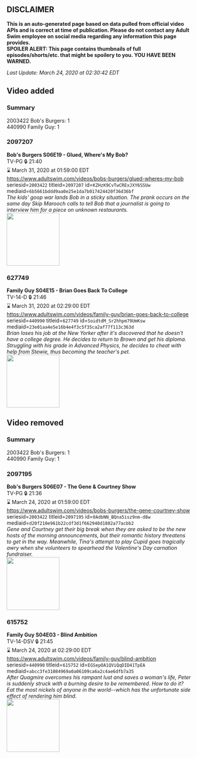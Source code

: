 ## DISCLAIMER
**This is an auto-generated page based on data pulled from official video APIs and is correct at time of publication. Please do not contact any Adult Swim employee on social media regarding any information this page provides.**  
**SPOILER ALERT: This page contains thumbnails of full episodes/shorts/etc. that might be spoilery to you. YOU HAVE BEEN WARNED.**  

_Last Update: March 24, 2020 at 02:30:42 EDT_
## Video added
### Summary
2003422 Bob's Burgers: 1  
440990 Family Guy: 1  
### 2097207
**Bob's Burgers S06E19 - Glued, Where's My Bob?**  
TV-PG 🔒 21:40  
⌛ March 31, 2020 at 01:59:00 EDT  
https://www.adultswim.com/videos/bobs-burgers/glued-wheres-my-bob  
seriesid=`2003422` titleid=`2097207` id=`KZHzK9CvTwCRExJXY6SSUw` mediaid=`6b5661bddd9aa0e25e1da7b017424420f36d36bf`  
_The kids' goop war lands Bob in a sticky situation. The prank occurs on the same day Skip Marooch calls to tell Bob that a journalist is going to interview him for a piece on unknown restaurants._  
<a href="https://i.cdn.turner.com/adultswim/big/video/glued-wheres-my-bob/bobsburgers_521_air_cid-2XCVH.jpg"><img src="https://i.cdn.turner.com/adultswim/big/video/glued-wheres-my-bob/bobsburgers_521_air_cid-2XCVH.jpg" height="144px" /></a>
### 627749
**Family Guy S04E15 - Brian Goes Back To College**  
TV-14-D 🔒 21:46  
⌛ March 31, 2020 at 02:29:00 EDT  
https://www.adultswim.com/videos/family-guy/brian-goes-back-to-college  
seriesid=`440990` titleid=`627749` id=`SoidtdM_Sr2hhpm79UmKsw` mediaid=`23e01aa4e5e16b4e4f3c5f35ca2af77f113c363d`  
_Brian loses his job at the New Yorker after it's discovered that he doesn't have a college degree. He decides to return to Brown and get his diploma. Struggling with his grade in Advanced Physics, he decides to cheat with help from Stewie, thus becoming the teacher's pet._  
<a href="https://i.cdn.turner.com/asfix/repository//8a25c3920eaf5fa6010eaffb99c438bf/thumbnail_661863920486185603.jpg"><img src="https://i.cdn.turner.com/asfix/repository//8a25c3920eaf5fa6010eaffb99c438bf/thumbnail_661863920486185603.jpg" height="144px" /></a>
## Video removed
### Summary
2003422 Bob's Burgers: 1  
440990 Family Guy: 1  
### 2097195
**Bob's Burgers S06E07 - The Gene & Courtney Show**  
TV-PG 🔒 21:36  
⌛ March 24, 2020 at 01:59:00 EDT  
https://www.adultswim.com/videos/bobs-burgers/the-gene-courtney-show  
seriesid=`2003422` titleid=`2097195` id=`0AdbNN_BQna5isz9nm-d8w` mediaid=`d20f210e961b22cdf3d1f662940d1802a77acbb2`  
_Gene and Courtney get their big break when they are asked to be the new hosts of the morning announcements, but their romantic history threatens to get in the way. Meanwhile, Tina's attempt to play Cupid goes tragically awry when she volunteers to spearhead the Valentine's Day carnation fundraiser._  
<a href="https://i.cdn.turner.com/adultswim/big/video/the-gene-courtney-show/bobsburgers_601_air_cid-2WX48.jpg"><img src="https://i.cdn.turner.com/adultswim/big/video/the-gene-courtney-show/bobsburgers_601_air_cid-2WX48.jpg" height="144px" /></a>
### 615752
**Family Guy S04E03 - Blind Ambition**  
TV-14-DSV 🔒 21:45  
⌛ March 24, 2020 at 02:29:00 EDT  
https://www.adultswim.com/videos/family-guy/blind-ambition  
seriesid=`440990` titleid=`615752` id=`EGSepOA1QViQqDID41TpEA` mediaid=`abcc3fe31084969a0a06109ca6a2c4ae6dfb7a35`  
_After Quagmire overcomes his rampant lust and saves a woman's life, Peter is suddenly struck with a burning desire to be remembered. How to do it?  Eat the most nickels of anyone in the world--which has the unfortunate side effect of rendering him blind._  
<a href="https://i.cdn.turner.com/asfix/repository//8a25c3920eaf5fa6010eaffb99c438bf/thumbnail_8037848388637682174.jpg"><img src="https://i.cdn.turner.com/asfix/repository//8a25c3920eaf5fa6010eaffb99c438bf/thumbnail_8037848388637682174.jpg" height="144px" /></a>
